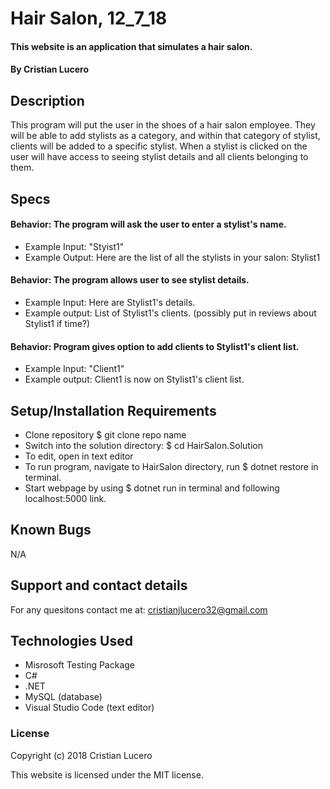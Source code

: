 # Hair Salon, 12_7_18

#### This website is an application that simulates a hair salon.

#### By Cristian Lucero

## Description
This program will put the user in the shoes of a hair salon employee. They will be able to add stylists as a category, and within that category of stylist, clients will be added to a specific stylist. When a stylist is clicked on the user will have access to seeing stylist details and all clients belonging to them. 

## Specs
#### Behavior: The program will ask the user to enter a stylist's name.
* Example Input: "Styist1"
* Example Output: Here are the list of all the stylists in your salon: Stylist1
#### Behavior: The program allows user to see stylist details.
* Example Input: Here are Stylist1's details. 
* Example output: List of Stylist1's clients. (possibly put in reviews about Stylist1 if time?) 
#### Behavior: Program gives option to add clients to Stylist1's client list.
* Example Input: "Client1"
* Example output: Client1 is now on Stylist1's client list. 


## Setup/Installation Requirements
* Clone repository $ git clone repo name
* Switch into the solution directory: $ cd HairSalon.Solution
* To edit, open in text editor
* To run program, navigate to HairSalon directory, run $ dotnet restore in terminal. 
* Start webpage by using $ dotnet run in terminal and following localhost:5000 link.



## Known Bugs
N/A


## Support and contact details

For any quesitons contact me at: cristianjlucero32@gmail.com

## Technologies Used

* Misrosoft Testing Package
* C#
* .NET
* MySQL (database)
* Visual Studio Code (text editor)




### License

Copyright (c) 2018 Cristian Lucero

This website is licensed under the MIT license.
